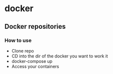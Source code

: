 # docker
## Docker repositories
### How to use
- Clone repo
- CD into the dir of the docker you want to work it
- docker-compose up
- Access your containers
